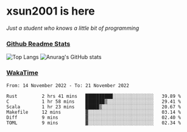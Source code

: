 # xsun2001 is here

*Just a student who knows a little bit of programming*

### [Github Readme Stats](https://github.com/anuraghazra/github-readme-stats)

![Top Langs](https://github-readme-stats.vercel.app/api/top-langs/?username=xsun2001&layout=compact&theme=radical) ![Anurag's GitHub stats](https://github-readme-stats.vercel.app/api?username=xsun2001&show_icons=true&theme=radical)

### [WakaTime](https://wakatime.com)

<!--START_SECTION:waka-->

```text
From: 14 November 2022 - To: 21 November 2022

Rust         2 hrs 41 mins   ██████████░░░░░░░░░░░░░░░   39.89 %
C            1 hr 58 mins    ███████▒░░░░░░░░░░░░░░░░░   29.41 %
Scala        1 hr 23 mins    █████▒░░░░░░░░░░░░░░░░░░░   20.67 %
Makefile     12 mins         ▓░░░░░░░░░░░░░░░░░░░░░░░░   03.14 %
Diff         9 mins          ▓░░░░░░░░░░░░░░░░░░░░░░░░   02.40 %
TOML         9 mins          ▓░░░░░░░░░░░░░░░░░░░░░░░░   02.34 %
```

<!--END_SECTION:waka-->
